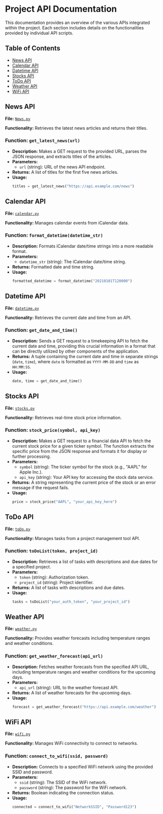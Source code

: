 # Project API Documentation

This documentation provides an overview of the various APIs integrated within the project. Each section includes details on the functionalities provided by individual API scripts.

## Table of Contents

- [News API](#news-api)
- [Calendar API](#calendar-api)
- [Datetime API](#datetime-api)
- [Stocks API](#stocks-api)
- [ToDo API](#todo-api)
- [Weather API](#weather-api)
- [WiFi API](#wifi-api)

## News API

**File:** [`News.py`](/code/apis/News.py)

**Functionality:** Retrieves the latest news articles and returns their titles.

### Function: `get_latest_news(url)`

- **Description:** Makes a GET request to the provided URL, parses the JSON response, and extracts titles of the articles.
- **Parameters:**
  - `url` (string): URL of the news API endpoint.
- **Returns:** A list of titles for the first five news articles.
- **Usage:**
  ```python
  titles = get_latest_news("https://api.example.com/news")

## Calendar API

**File:** [`calendar.py`](/code/apis/calendar.py)

**Functionality:** Manages calendar events from iCalendar data.

### Function: `format_datetime(datetime_str)`

- **Description:** Formats iCalendar date/time strings into a more readable format.
- **Parameters:**
  - `datetime_str` (string): The iCalendar date/time string.
- **Returns:** Formatted date and time string.
- **Usage:**
  ```python
  formatted_datetime = format_datetime("20210101T120000")

## Datetime API

**File:** [`datetime.py`](/code/apis/datetime.py)

**Functionality:** Retrieves the current date and time from an API.

### Function: `get_date_and_time()`

- **Description:** Sends a GET request to a timekeeping API to fetch the current date and time, providing this crucial information in a format that can be directly utilized by other components of the application.
- **Returns:** A tuple containing the current date and time in separate strings (`date`, `time`), where `date` is formatted as `YYYY-MM-DD` and `time` as `HH:MM:SS`.
- **Usage:**
  ```python
  date, time = get_date_and_time()

## Stocks API

**File:** [`stocks.py`](/code/apis/stocks.py)

**Functionality:** Retrieves real-time stock price information.

### Function: `stock_price(symbol, api_key)`

- **Description:** Makes a GET request to a financial data API to fetch the current stock price for a given ticker symbol. The function extracts the specific price from the JSON response and formats it for display or further processing.
- **Parameters:**
  - `symbol` (string): The ticker symbol for the stock (e.g., "AAPL" for Apple Inc.).
  - `api_key` (string): Your API key for accessing the stock data service.
- **Returns:** A string representing the current price of the stock or an error message if the request fails.
- **Usage:**
  ```python
  price = stock_price("AAPL", "your_api_key_here")

## ToDo API

**File:** [`toDo.py`](/code/apis/toDo.py)

**Functionality:** Manages tasks from a project management tool API.

### Function: `toDoList(token, project_id)`

- **Description:** Retrieves a list of tasks with descriptions and due dates for a specified project.
- **Parameters:**
  - `token` (string): Authorization token.
  - `project_id` (string): Project identifier.
- **Returns:** A list of tasks with descriptions and due dates.
- **Usage:**
  ```python
  tasks = toDoList("your_auth_token", "your_project_id")

## Weather API

**File:** [`weather.py`](/code/apis/weather.py)

**Functionality:** Provides weather forecasts including temperature ranges and weather conditions.

### Function: `get_weather_forecast(api_url)`

- **Description:** Fetches weather forecasts from the specified API URL, including temperature ranges and weather conditions for the upcoming days.
- **Parameters:**
  - `api_url` (string): URL to the weather forecast API.
- **Returns:** A list of weather forecasts for the upcoming days.
- **Usage:**
  ```python
  forecast = get_weather_forecast("https://api.example.com/weather")

## WiFi API

**File:** [`wifi.py`](/code/apis/wifi.py)

**Functionality:** Manages WiFi connectivity to connect to networks.

### Function: `connect_to_wifi(ssid, password)`

- **Description:** Connects to a specified WiFi network using the provided SSID and password.
- **Parameters:**
  - `ssid` (string): The SSID of the WiFi network.
  - `password` (string): The password for the WiFi network.
- **Returns:** Boolean indicating the connection status.
- **Usage:**
  ```python
  connected = connect_to_wifi("NetworkSSID", "Password123")
